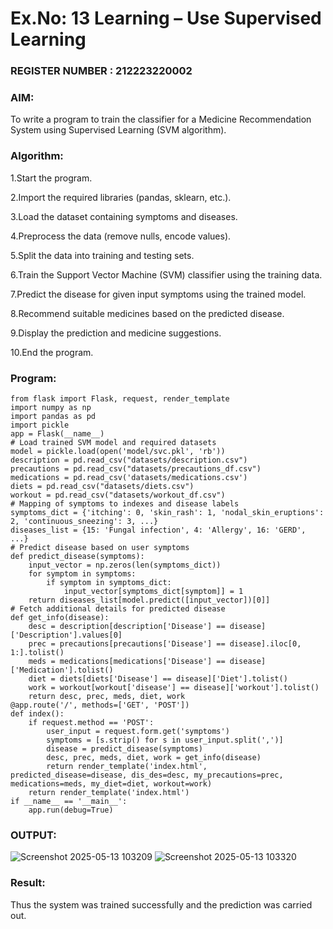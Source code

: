 # Ex.No: 13 Learning – Use Supervised Learning  
                                                                            
### REGISTER NUMBER : 212223220002

### AIM: 
To write a program to train the classifier for a Medicine Recommendation System using Supervised Learning (SVM algorithm).

###  Algorithm:
1.Start the program.

2.Import the required libraries (pandas, sklearn, etc.).

3.Load the dataset containing symptoms and diseases.

4.Preprocess the data (remove nulls, encode values).

5.Split the data into training and testing sets.

6.Train the Support Vector Machine (SVM) classifier using the training data.

7.Predict the disease for given input symptoms using the trained model.

8.Recommend suitable medicines based on the predicted disease.

9.Display the prediction and medicine suggestions.

10.End the program.

### Program:
```
from flask import Flask, request, render_template
import numpy as np
import pandas as pd
import pickle
app = Flask(__name__)
# Load trained SVM model and required datasets
model = pickle.load(open('model/svc.pkl', 'rb'))
description = pd.read_csv("datasets/description.csv")
precautions = pd.read_csv("datasets/precautions_df.csv")
medications = pd.read_csv('datasets/medications.csv')
diets = pd.read_csv("datasets/diets.csv")
workout = pd.read_csv("datasets/workout_df.csv")
# Mapping of symptoms to indexes and disease labels
symptoms_dict = {'itching': 0, 'skin_rash': 1, 'nodal_skin_eruptions': 2, 'continuous_sneezing': 3, ...}
diseases_list = {15: 'Fungal infection', 4: 'Allergy', 16: 'GERD', ...}
# Predict disease based on user symptoms
def predict_disease(symptoms):
    input_vector = np.zeros(len(symptoms_dict))
    for symptom in symptoms:
        if symptom in symptoms_dict:
            input_vector[symptoms_dict[symptom]] = 1
    return diseases_list[model.predict([input_vector])[0]]
# Fetch additional details for predicted disease
def get_info(disease):
    desc = description[description['Disease'] == disease]['Description'].values[0]
    prec = precautions[precautions['Disease'] == disease].iloc[0, 1:].tolist()
    meds = medications[medications['Disease'] == disease]['Medication'].tolist()
    diet = diets[diets['Disease'] == disease]['Diet'].tolist()
    work = workout[workout['disease'] == disease]['workout'].tolist()
    return desc, prec, meds, diet, work
@app.route('/', methods=['GET', 'POST'])
def index():
    if request.method == 'POST':
        user_input = request.form.get('symptoms')
        symptoms = [s.strip() for s in user_input.split(',')]
        disease = predict_disease(symptoms)
        desc, prec, meds, diet, work = get_info(disease)
        return render_template('index.html', predicted_disease=disease, dis_des=desc, my_precautions=prec, medications=meds, my_diet=diet, workout=work)
    return render_template('index.html')
if __name__ == '__main__':
    app.run(debug=True)
```
### OUTPUT:
![Screenshot 2025-05-13 103209](https://github.com/user-attachments/assets/49b13ca9-2000-4f25-9f86-3f5f42b1186e)
![Screenshot 2025-05-13 103320](https://github.com/user-attachments/assets/7b039801-d06e-4431-a8d5-a122bc0ff7c9)

### Result:
Thus the system was trained successfully and the prediction was carried out.
